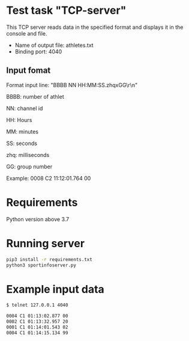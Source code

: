 # Test task "TCP-server"

This TCP server reads data in the specified format and displays it in the console and file.

- Name of output file: athletes.txt
- Binding port: 4040 

## Input fomat
Format input line: "BBBB NN HH:MM:SS.zhqxGG\r\n"

BBBB: number of athlet

NN: channel id

HH: Hours

MM: minutes

SS: seconds

zhq: milliseconds

GG: group number

Example: 0008 C2 11:12:01.764 00

# Requirements
Python version above 3.7

# Running server
```bash
pip3 install -r requirements.txt
python3 sportinfoserver.py
```

# Example input data
```bash
$ telnet 127.0.0.1 4040

0004 C1 01:13:02.877 00
0002 C1 01:13:32.957 20
0001 C1 01:14:01.543 02
0004 C1 01:14:15.134 99
```

